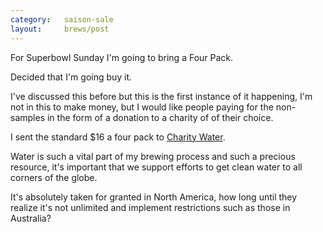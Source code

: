 ```yaml
---
category:   saison-sale
layout:     brews/post
---
```


For Superbowl Sunday I'm going to bring a Four Pack.

Decided that I'm going buy it.

I've discussed this before but this is the first instance of it
happening, I'm not in this to make money, but I would like people
paying for the non-samples in the form of a donation to a charity of
of their choice.

I sent the standard $16 a four pack to [Charity Water](https://www.charitywater.org/donate/general/thankyou/AoB89PHi).

Water is such a vital part of my brewing process and such a precious resource,
it's important that we support efforts to get clean water to all corners 
of the globe.

It's absolutely taken for granted in North America, how long until
they realize it's not unlimited and implement restrictions such
as those in Australia?
